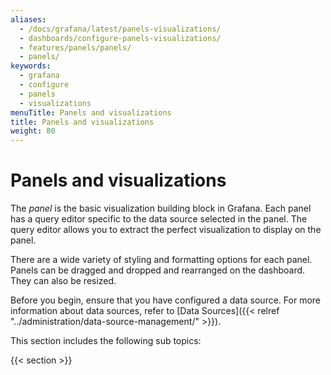 ```yaml
---
aliases:
  - /docs/grafana/latest/panels-visualizations/
  - dashboards/configure-panels-visualizations/
  - features/panels/panels/
  - panels/
keywords:
  - grafana
  - configure
  - panels
  - visualizations
menuTitle: Panels and visualizations
title: Panels and visualizations
weight: 80
---
```


# Panels and visualizations

The _panel_ is the basic visualization building block in Grafana. Each panel has a query editor specific to the data source selected in the panel. The query editor allows you to extract the perfect visualization to display on the panel.

There are a wide variety of styling and formatting options for each panel. Panels can be dragged and dropped and rearranged on the dashboard. They can also be resized.

Before you begin, ensure that you have configured a data source. For more information about data sources, refer to [Data Sources]({{< relref "../administration/data-source-management/" >}}).

This section includes the following sub topics:

{{< section >}}
